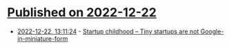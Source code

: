 # [Published on 2022-12-22](index.md)

* [2022-12-22, 13:11:24](https://news.ycombinator.com/item?id=34092875) - [Startup childhood – Tiny startups are not Google-in-miniature-form](https://dalton.substack.com/p/startup-childhood)
